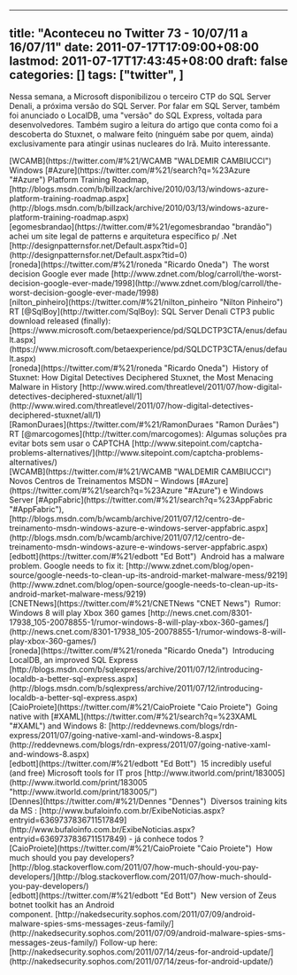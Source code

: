 
---
title: "Aconteceu no Twitter 73 - 10/07/11 a 16/07/11"
date: 2011-07-17T17:09:00+08:00
lastmod: 2011-07-17T17:43:45+08:00
draft: false
categories: []
tags: ["twitter", ]
---


Nessa semana, a Microsoft disponibilizou o terceiro CTP do SQL Server Denali, a próxima versão do SQL Server. Por falar em SQL Server, também foi anunciado o LocalDB, uma "versão" do SQL Express, voltada para desenvolvedores. Também sugiro a leitura do artigo que conta como foi a descoberta do Stuxnet, o malware feito (ninguém sabe por quem, ainda) exclusivamente para atingir usinas nucleares do Irã. Muito interessante.


<div class="tweet-row"><span class="tweet-user-name">[WCAMB](https://twitter.com/#%21/WCAMB "WALDEMIR CAMBIUCCI")  W</span>indows [<span class="hash">#</span><span class="hash-text">Azure</span>](https://twitter.com/#%21/search?q=%23Azure "#Azure") Platform Training Roadmap, [http://blogs.msdn.com/b/billzack/archive/2010/03/13/windows-azure-platform-training-roadmap.aspx](http://blogs.msdn.com/b/billzack/archive/2010/03/13/windows-azure-platform-training-roadmap.aspx)  


<div class="tweet-row"><span class="tweet-user-name">[egomesbrandao](https://twitter.com/#%21/egomesbrandao "brandão")  </span>achei um site legal de patterns e arquitetura específico p/ .Net [http://designpatternsfor.net/Default.aspx?tid=0](http://designpatternsfor.net/Default.aspx?tid=0)  


<div class="tweet-row"><span class="tweet-user-name">[roneda](https://twitter.com/#%21/roneda "Ricardo Oneda")  </span>The worst decision Google ever made [http://www.zdnet.com/blog/carroll/the-worst-decision-google-ever-made/1998](http://www.zdnet.com/blog/carroll/the-worst-decision-google-ever-made/1998)  


<div class="tweet-row"><span class="tweet-user-name">[nilton_pinheiro](https://twitter.com/#%21/nilton_pinheiro "Nilton Pinheiro")  </span>RT [<span class="at">@</span><span class="at-text">SqlBoy</span>](http://twitter.com/SqlBoy): SQL Server Denali CTP3 public download released (finally): [https://www.microsoft.com/betaexperience/pd/SQLDCTP3CTA/enus/default.aspx](https://www.microsoft.com/betaexperience/pd/SQLDCTP3CTA/enus/default.aspx)  


<div class="tweet-row"><span class="tweet-user-name">[roneda](https://twitter.com/#%21/roneda "Ricardo Oneda")  </span>History of Stuxnet: How Digital Detectives Deciphered Stuxnet, the Most Menacing Malware in History [http://www.wired.com/threatlevel/2011/07/how-digital-detectives-deciphered-stuxnet/all/1](http://www.wired.com/threatlevel/2011/07/how-digital-detectives-deciphered-stuxnet/all/1)  


<div class="tweet-row"><span class="tweet-user-name">[RamonDuraes](https://twitter.com/#%21/RamonDuraes "Ramon Durães")  </span>RT [<span class="at">@</span><span class="at-text">marcogomes</span>](http://twitter.com/marcogomes): Algumas soluções pra evitar bots sem usar o CAPTCHA [http://www.sitepoint.com/captcha-problems-alternatives/](http://www.sitepoint.com/captcha-problems-alternatives/)  


<div class="tweet-row"><span class="tweet-user-name">[WCAMB](https://twitter.com/#%21/WCAMB "WALDEMIR CAMBIUCCI")  </span>Novos Centros de Treinamentos MSDN – Windows [<span class="hash">#</span><span class="hash-text">Azure</span>](https://twitter.com/#%21/search?q=%23Azure "#Azure") e Windows Server [<span class="hash">#</span><span class="hash-text">AppFabric</span>](https://twitter.com/#%21/search?q=%23AppFabric "#AppFabric"), [http://blogs.msdn.com/b/wcamb/archive/2011/07/12/centro-de-treinamento-msdn-windows-azure-e-windows-server-appfabric.aspx](http://blogs.msdn.com/b/wcamb/archive/2011/07/12/centro-de-treinamento-msdn-windows-azure-e-windows-server-appfabric.aspx)  


<div class="tweet-row"><span class="tweet-user-name">[edbott](https://twitter.com/#%21/edbott "Ed Bott")  </span>Android has a malware problem. Google needs to fix it: [http://www.zdnet.com/blog/open-source/google-needs-to-clean-up-its-android-market-malware-mess/9219](http://www.zdnet.com/blog/open-source/google-needs-to-clean-up-its-android-market-malware-mess/9219)  


<div class="tweet-row"><span class="tweet-user-name">[CNETNews](https://twitter.com/#%21/CNETNews "CNET News")  </span>Rumor: Windows 8 will play Xbox 360 games [http://news.cnet.com/8301-17938_105-20078855-1/rumor-windows-8-will-play-xbox-360-games/](http://news.cnet.com/8301-17938_105-20078855-1/rumor-windows-8-will-play-xbox-360-games/)  


<div class="tweet-row"><span class="tweet-user-name">[roneda](https://twitter.com/#%21/roneda "Ricardo Oneda")  </span>Introducing LocalDB, an improved SQL Express [http://blogs.msdn.com/b/sqlexpress/archive/2011/07/12/introducing-localdb-a-better-sql-express.aspx](http://blogs.msdn.com/b/sqlexpress/archive/2011/07/12/introducing-localdb-a-better-sql-express.aspx)  


<div class="tweet-row"><span class="tweet-user-name">[CaioProiete](https://twitter.com/#%21/CaioProiete "Caio Proiete")  </span>Going native with [<span class="hash">#</span><span class="hash-text">XAML</span>](https://twitter.com/#%21/search?q=%23XAML "#XAML") and Windows 8: [http://reddevnews.com/blogs/rdn-express/2011/07/going-native-xaml-and-windows-8.aspx](http://reddevnews.com/blogs/rdn-express/2011/07/going-native-xaml-and-windows-8.aspx)  


<div class="tweet-row"><span class="tweet-user-name">[edbott](https://twitter.com/#%21/edbott "Ed Bott")  </span>15 incredibly useful (and free) Microsoft tools for IT pros [http://www.itworld.com/print/183005](http://www.itworld.com/print/183005 "http://www.itworld.com/print/183005/")  


<div class="tweet-row"><span class="tweet-user-name">[Dennes](https://twitter.com/#%21/Dennes "Dennes")  </span>Diversos training kits da MS : [http://www.bufaloinfo.com.br/ExibeNoticias.aspx?entryid=6369737836711517849](http://www.bufaloinfo.com.br/ExibeNoticias.aspx?entryid=6369737836711517849) - já conhece todos ?  


<div class="tweet-row"><span class="tweet-user-name">[CaioProiete](https://twitter.com/#%21/CaioProiete "Caio Proiete")  </span>How much should you pay developers? [http://blog.stackoverflow.com/2011/07/how-much-should-you-pay-developers/](http://blog.stackoverflow.com/2011/07/how-much-should-you-pay-developers/)  


<div class="tweet-row"><span class="tweet-user-name">[edbott](https://twitter.com/#%21/edbott "Ed Bott")  </span>New version of Zeus botnet toolkit has an Android component. [http://nakedsecurity.sophos.com/2011/07/09/android-malware-spies-sms-messages-zeus-family/](http://nakedsecurity.sophos.com/2011/07/09/android-malware-spies-sms-messages-zeus-family/) Follow-up here:  
[http://nakedsecurity.sophos.com/2011/07/14/zeus-for-android-update/](http://nakedsecurity.sophos.com/2011/07/14/zeus-for-android-update/)  

</div>
</div>
</div>
</div>
</div>
</div>
</div>
</div>
</div>
</div>
</div>
</div>
</div>
</div>
</div>

